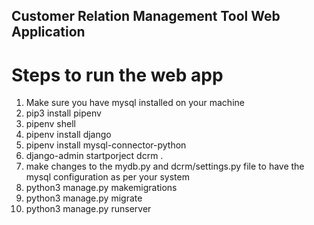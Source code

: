 ## Customer Relation Management Tool Web Application

# Steps to run the web app

1. Make sure you have mysql installed on your machine
2. pip3 install pipenv
3. pipenv shell
4. pipenv install django
5. pipenv install mysql-connector-python
6. django-admin startporject dcrm .
7. make changes to the mydb.py and dcrm/settings.py file to have the mysql configuration as per your system
8. python3 manage.py makemigrations
9. python3 manage.py migrate
10. python3 manage.py runserver
